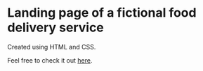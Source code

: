 # Landing page of a fictional food delivery service

Created using HTML and CSS.

Feel free to check it out [here](https://oli0li.github.io/landing/).
